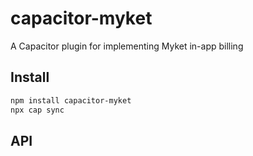 # capacitor-myket

A Capacitor plugin for implementing Myket in-app billing

## Install

```bash
npm install capacitor-myket
npx cap sync
```

## API

<docgen-index></docgen-index>

<docgen-api>
<!-- run docgen to generate docs from the source -->
<!-- More info: https://github.com/ionic-team/capacitor-docgen -->
</docgen-api>
